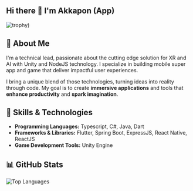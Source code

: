 ## Hi there 👋  I'm Akkapon (App)

![trophy](https://github-profile-trophy.vercel.app/?username=xsodus))

## 🚀 About Me  
I'm a technical lead, passionate about the cutting edge solution for XR and AI with Unity and NodeJS technology. I specialize in building mobile super app and game that deliver impactful user experiences.  

I bring a unique blend of those technologies, turning ideas into reality through code. My goal is to create **immersive applications** and tools that **enhance productivity** and **spark imagination**.  

## 🔧 Skills & Technologies  

- **Programming Languages:** Typescript, C#, Java, Dart
- **Frameworks & Libraries:** Flutter, Spring Boot, ExpressJS, React Native, ReactJS
- **Game Development Tools:** Unity Engine 
  
## 📊 GitHub Stats  

![Top Languages](https://github-readme-stats.vercel.app/api/top-langs/?username=xsodus&layout=compact&theme=radical)  




